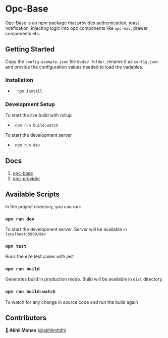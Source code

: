 # Opc-Base

Opc-Base is an npm package that provides authentication, toast notification, injecting logic into opc components like `opc-nav`, drawer components etc.

## Getting Started

Copy the `config.example.json` file in `dev folder`, rename it as `config.json` and provide the configuration values needed to load the variables.

### Installation

- ```sh
    npm install
  ```

### Development Setup

To start the live build with rollup

- ```sh
   npm run build:watch
  ```

To start the development server

- ```sh
   npm run dev
  ```

## Docs

1. [opc-base](https://github.com/1-Platform/one-platform/tree/master/packages/opc-base/docs/opc-base.md)
2. [opc-provider](https://github.com/1-Platform/one-platform/tree/master/packages/opc-base/docs/opc-provider.md)

## Available Scripts

In the project directory, you can run:

### `npm run dev`

To start the development server. Server will be available in `localhost:5000/dev`

### `npm test`

Runs the e2e test cases with jest

### `npm run build`

Generates build in production mode. Build will be available in `dist` directory.

### `npm run build:watch`

To watch for any change in source code and run the build again

## Contributors

👤 **Akhil Mohan** ([@akhilmhdh](https://github.com/akhilmhdh))
